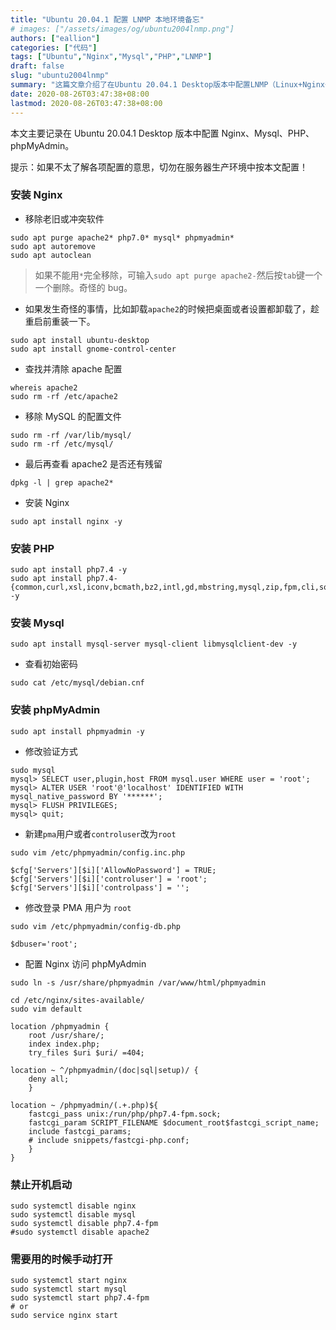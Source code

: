 ```yaml
---
title: "Ubuntu 20.04.1 配置 LNMP 本地环境备忘"
# images: ["/assets/images/og/ubuntu2004lnmp.png"]
authors: ["eallion"]
categories: ["代码"]
tags: ["Ubuntu","Nginx","Mysql","PHP","LNMP"]
draft: false
slug: "ubuntu2004lnmp"
summary: "这篇文章介绍了在Ubuntu 20.04.1 Desktop版本中配置LNMP（Linux+Nginx+Mysql+PHP）的步骤。作者先介绍了安装Nginx、PHP、Mysql和phpMyAdmin的方法，然后提到了禁止开机启动，需要手动打开的问题。文章还给出了一个提示，即如果在生产环境中不了解各项配置的含义，应避免按照本文进行配置。最后，作者还提到了一个奇怪的bug，即完全移除Apache2时出现的问题。"
date: 2020-08-26T03:47:38+08:00
lastmod: 2020-08-26T03:47:38+08:00
---
```


本文主要记录在 Ubuntu 20.04.1 Desktop 版本中配置 Nginx、Mysql、PHP、phpMyAdmin。

提示：如果不太了解各项配置的意思，切勿在服务器生产环境中按本文配置！

### 安装 Nginx

- 移除老旧或冲突软件

```
sudo apt purge apache2* php7.0* mysql* phpmyadmin*
sudo apt autoremove
sudo apt autoclean
```

> 如果不能用`*`完全移除，可输入`sudo apt purge apache2-`然后按`tab`键一个一个删除。奇怪的 bug。

- 如果发生奇怪的事情，比如卸载`apache2`的时候把桌面或者设置都卸载了，趁重启前重装一下。

```
sudo apt install ubuntu-desktop
sudo apt install gnome-control-center
```

- 查找并清除 apache 配置

```
whereis apache2
sudo rm -rf /etc/apache2
```

- 移除 MySQL 的配置文件

```
sudo rm -rf /var/lib/mysql/
sudo rm -rf /etc/mysql/
```

- 最后再查看 apache2 是否还有残留

```
dpkg -l | grep apache2*
```

- 安装 Nginx

```
sudo apt install nginx -y
```

### 安装 PHP

```
sudo apt install php7.4 -y
sudo apt install php7.4-{common,curl,xsl,iconv,bcmath,bz2,intl,gd,mbstring,mysql,zip,fpm,cli,soap,redis,sqlite3} -y
```

### 安装 Mysql

```
sudo apt install mysql-server mysql-client libmysqlclient-dev -y
```

- 查看初始密码

```
sudo cat /etc/mysql/debian.cnf
```

### 安装 phpMyAdmin

```
sudo apt install phpmyadmin -y
```

- 修改验证方式

```
sudo mysql
mysql> SELECT user,plugin,host FROM mysql.user WHERE user = 'root';
mysql> ALTER USER 'root'@'localhost' IDENTIFIED WITH mysql_native_password BY '******';
mysql> FLUSH PRIVILEGES;
mysql> quit;
```

- 新建`pma`用户或者`controluser`改为`root`

```
sudo vim /etc/phpmyadmin/config.inc.php
```

```
$cfg['Servers'][$i]['AllowNoPassword'] = TRUE;
$cfg['Servers'][$i]['controluser'] = 'root';
$cfg['Servers'][$i]['controlpass'] = '';
```

- 修改登录 PMA 用户为 `root`

```
sudo vim /etc/phpmyadmin/config-db.php
```

```
$dbuser='root';
```

- 配置 Nginx 访问 phpMyAdmin

```
sudo ln -s /usr/share/phpmyadmin /var/www/html/phpmyadmin
```

```
cd /etc/nginx/sites-available/
sudo vim default
```

```
location /phpmyadmin {
    root /usr/share/;
    index index.php;
    try_files $uri $uri/ =404;

location ~ ^/phpmyadmin/(doc|sql|setup)/ {
    deny all;
    }

location ~ /phpmyadmin/(.+.php)${
    fastcgi_pass unix:/run/php/php7.4-fpm.sock;
    fastcgi_param SCRIPT_FILENAME $document_root$fastcgi_script_name;
    include fastcgi_params;
    # include snippets/fastcgi-php.conf;
    }
}
```

### 禁止开机启动

```
sudo systemctl disable nginx
sudo systemctl disable mysql
sudo systemctl disable php7.4-fpm
#sudo systemctl disable apache2
```

### 需要用的时候手动打开

```
sudo systemctl start nginx
sudo systemctl start mysql
sudo systemctl start php7.4-fpm
# or
sudo service nginx start
```
